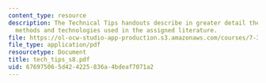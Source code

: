 ```yaml
---
content_type: resource
description: The Technical Tips handouts describe in greater detail the experimental
  methods and technologies used in the assigned literature.
file: https://ol-ocw-studio-app-production.s3.amazonaws.com/courses/7-340-ubiquitination-the-proteasome-and-human-disease-fall-2004/676975065d424225836a4bdeaf7071a2_tech_tips_s8.pdf
file_type: application/pdf
resourcetype: Document
title: tech_tips_s8.pdf
uid: 67697506-5d42-4225-836a-4bdeaf7071a2
---
```

